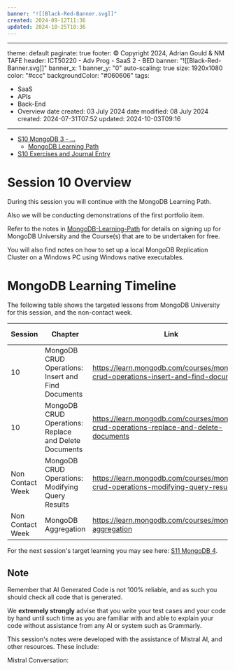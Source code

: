 ```yaml
---
banner: "![[Black-Red-Banner.svg]]"
created: 2024-09-12T11:36
updated: 2024-10-25T10:36
---
```

---
theme: default
paginate: true
footer: © Copyright 2024, Adrian Gould & NM TAFE
header: ICT50220 - Adv Prog - SaaS 2 - BED
banner: "![[Black-Red-Banner.svg]]"
banner_x: 1
banner_y: "0"
auto-scaling: true
size: 1920x1080
color: "#ccc"
backgroundColor: "#060606"
tags:
  - SaaS
  - APIs
  - Back-End
  - Overview
date created: 03 July 2024
date modified: 08 July 2024
created: 2024-07-31T07:52
updated: 2024-10-03T09:16
---


- [S10 MongoDB 3 - ...](../Session-10/S10-MongoDB-3)
	- [MongoDB Learning Path](./Session-09/MongoDB-Learning-Path.md)
- [S10 Exercises and Journal Entry](Session-10/S10-Exercises-and-Journal-Entry.md)

# Session 10 Overview

During this session you will continue with the MongoDB Learning Path.

Also we will be conducting demonstrations of the first portfolio item.

Refer to the notes in  [MongoDB-Learning-Path](../Session-09/S09-MongoDB-Learning-Path) for details on signing up for MongoDB University and the Course(s) that are to be undertaken for free.

You will also find notes on how to set up a local MongoDB Replication Cluster on a Windows PC using Windows native executables.

# MongoDB Learning Timeline

The following table shows the targeted lessons from MongoDB University for this session, and the non-contact week.

| Session          | Chapter                                               | Link                                                                                   | Duration (Mins) |
| ---------------- | ----------------------------------------------------- | -------------------------------------------------------------------------------------- | --------------- |
| 10               | MongoDB CRUD Operations: Insert and Find Documents    | https://learn.mongodb.com/courses/mongodb-crud-operations-insert-and-find-documents    | 105             |
| 10               | MongoDB CRUD Operations: Replace and Delete Documents | https://learn.mongodb.com/courses/mongodb-crud-operations-replace-and-delete-documents | 105             |
| Non Contact Week | MongoDB CRUD Operations: Modifying Query Results      | https://learn.mongodb.com/courses/mongodb-crud-operations-modifying-query-results      | 85              |
| Non Contact Week | MongoDB Aggregation                                   | https://learn.mongodb.com/courses/mongodb-aggregation                                  | 105             |


For the next session's target learning you may see here: [S11 MongoDB 4](Session-11/S11-MongoDB-4.md).

## Note

Remember that AI Generated Code is not 100% reliable, and as such you should check all code that is generated.

We **extremely strongly** advise that you write your test cases and your code by hand until such time as you are familiar with and able to explain your code without assistance from any AI or system such as Grammarly.

This session's notes were developed with the assistance of Mistral AI, and other resources. These include:

Mistral Conversation: 
